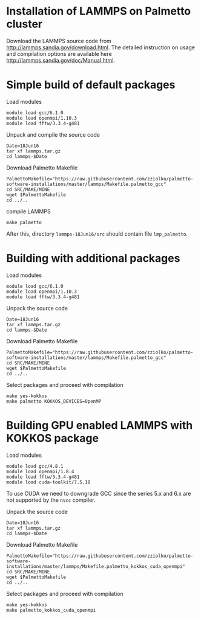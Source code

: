 # Installation of LAMMPS on Palmetto cluster

Download the LAMMPS source code from <http://lammps.sandia.gov/download.html>. The detailed 
instruction on usage and compilation options are available here <http://lammps.sandia.gov/doc/Manual.html>.

# Simple build of default packages 

Load modules 

    module load gcc/6.1.0
    module load openmpi/1.10.3
    module load fftw/3.3.4-g481

Unpack and compile the source code

    Date=18Jun16
    tar xf lammps.tar.gz 
    cd lammps-$Date

Download Palmetto Makefile 

    PalmettoMakefile="https://raw.githubusercontent.com/zziolko/palmetto-software-installations/master/lammps/Makefile.palmetto_gcc"
    cd SRC/MAKE/MINE
    wget $PalmettoMakefile
    cd ../..

compile LAMMPS

    make palmetto

After this, directory `lammps-18Jun16/src` should contain file `lmp_palmetto`.

# Building with additional packages

Load modules

    module load gcc/6.1.0
    module load openmpi/1.10.3
    module load fftw/3.3.4-g481

Unpack the source code 

    Date=18Jun16
    tar xf lammps.tar.gz
    cd lammps-$Date

Download Palmetto Makefile

    PalmettoMakefile="https://raw.githubusercontent.com/zziolko/palmetto-software-installations/master/lammps/Makefile.palmetto_gcc" 
    cd SRC/MAKE/MINE
    wget $PalmettoMakefile
    cd ../..

Select packages and proceed with compilation

    make yes-kokkos
    make palmetto KOKKOS_DEVICES=OpenMP

# Building GPU enabled LAMMPS with KOKKOS package 

Load modules

    module load gcc/4.8.1
    module load openmpi/1.8.4
    module load fftw/3.3.4-g481
    module load cuda-toolkit/7.5.18

To use CUDA we need to downgrade GCC since the series 5.x and 6.x are not supported
by the `nvcc` compiler. 

Unpack the source code

    Date=18Jun16
    tar xf lammps.tar.gz
    cd lammps-$Date

Download Palmetto Makefile

    PalmettoMakefile="https://raw.githubusercontent.com/zziolko/palmetto-software-installations/master/lammps/Makefile.palmetto_kokkos_cuda_openmpi"
    cd SRC/MAKE/MINE
    wget $PalmettoMakefile
    cd ../..

Select packages and proceed with compilation

    make yes-kokkos
    make palmetto_kokkos_cuda_openmpi 


